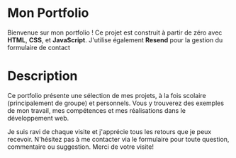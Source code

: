 # Mon Portfolio
Bienvenue sur mon portfolio ! Ce projet est construit à partir de zéro avec **HTML**, **CSS**, et **JavaScript**. 
J'utilise également **Resend** pour la gestion du formulaire de contact

# Description
Ce portfolio présente une sélection de mes projets, à la fois scolaire (principalement de groupe) et personnels.
Vous y trouverez des exemples de mon travail, mes compétences et mes réalisations dans le développement web.

Je suis ravi de chaque visite et j'apprécie tous les retours que je peux recevoir.
N'hésitez pas à me contacter via le formulaire pour toute question, commentaire ou suggestion.
Merci de votre visite!
